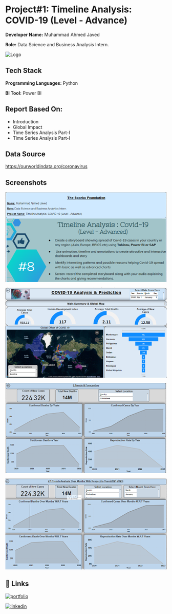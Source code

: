 
# Project#1: Timeline Analysis: COVID-19 (Level - Advance)

**Developer Name:** Muhammad Ahmed Javed

**Role:** Data Science and Business Analysis Intern.



![Logo](https://encrypted-tbn0.gstatic.com/images?q=tbn:ANd9GcRTv6m3XcNECxeQXZa2ZCS6InnnVGI2zysaZg&s)


## Tech Stack

**Programming Languages:** Python

**BI Tool:** Power BI


## Report Based On:

- Introduction
- Global Impact
- Time Series Analysis Part-I
- Time Series Analysis Part-I



## Data Source

https://ourworldindata.org/coronavirus

## Screenshots

![Slide#1](https://raw.githubusercontent.com/AJSTYLE-lab/Intern-at-Sparks-Foundation/main/TIme%20Series%20AnalysisCOVID-19/Slide%231.png)

![Slide#2](https://raw.githubusercontent.com/AJSTYLE-lab/Intern-at-Sparks-Foundation/main/TIme%20Series%20AnalysisCOVID-19/SLide%232.png
)

![Slide#3](https://raw.githubusercontent.com/AJSTYLE-lab/Intern-at-Sparks-Foundation/main/TIme%20Series%20AnalysisCOVID-19/Slide%233.png
)

![Slide#4](https://raw.githubusercontent.com/AJSTYLE-lab/Intern-at-Sparks-Foundation/main/TIme%20Series%20AnalysisCOVID-19/Slide%234.png)

## 🔗 Links
[![portfolio](https://img.shields.io/badge/my_portfolio-000?style=for-the-badge&logo=ko-fi&logoColor=white)](http://datascienceportfol.io/Mohammad_Ahmed_Javed)

[![linkedin](https://img.shields.io/badge/linkedin-0A66C2?style=for-the-badge&logo=linkedin&logoColor=white)](http://www.linkedin.com/in/%20muhammad-ahmed-javedb33900247)

